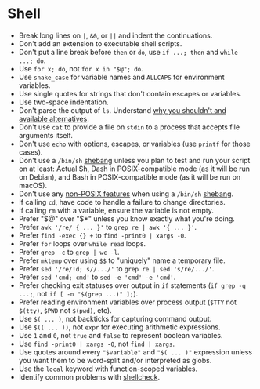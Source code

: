 # Shell

- Break long lines on `|`, `&&`, or `||` and indent the continuations.
- Don't add an extension to executable shell scripts.
- Don't put a line break before `then` or `do`, use `if ...; then` and `while
  ...; do`.
- Use `for x; do`, not `for x in "$@"; do`.
- Use `snake_case` for variable names and `ALLCAPS` for environment variables.
- Use single quotes for strings that don't contain escapes or variables.
- Use two-space indentation.
- Don't parse the output of `ls`. Understand [why you shouldn't and available
  alternatives].
- Don't use `cat` to provide a file on `stdin` to a process that accepts file
  arguments itself.
- Don't use `echo` with options, escapes, or variables (use `printf` for those
  cases).
- Don't use a `/bin/sh` [shebang] unless you plan to test and run your script on
  at least: Actual Sh, Dash in POSIX-compatible mode (as it will be run on
  Debian), and Bash in POSIX-compatible mode (as it will be run on macOS).
- Don't use any [non-POSIX features] when using a `/bin/sh` [shebang].
- If calling `cd`, have code to handle a failure to change directories.
- If calling `rm` with a variable, ensure the variable is not empty.
- Prefer "$@" over "$\*" unless you know exactly what you're doing.
- Prefer `awk '/re/ { ... }'` to `grep re | awk '{ ... }'`.
- Prefer `find -exec {} +` to `find -print0 | xargs -0`.
- Prefer `for` loops over `while read` loops.
- Prefer `grep -c` to `grep | wc -l`.
- Prefer `mktemp` over using `$$` to "uniquely" name a temporary file.
- Prefer `sed '/re/!d; s//.../'` to `grep re | sed 's/re/.../'`.
- Prefer `sed 'cmd; cmd'` to `sed -e 'cmd' -e 'cmd'`.
- Prefer checking exit statuses over output in `if` statements (`if grep -q
  ...;`, not `if [ -n "$(grep ...)" ];`).
- Prefer reading environment variables over process output (`$TTY` not `$(tty)`,
  `$PWD` not `$(pwd)`, etc).
- Use `$( ... )`, not backticks for capturing command output.
- Use `$(( ... ))`, not `expr` for executing arithmetic expressions.
- Use `1` and `0`, not `true` and `false` to represent boolean variables.
- Use `find -print0 | xargs -0`, not `find | xargs`.
- Use quotes around every `"$variable"` and `"$( ... )"` expression unless you
  want them to be word-split and/or interpreted as globs.
- Use the `local` keyword with function-scoped variables.
- Identify common problems with [shellcheck].

[shebang]: http://en.wikipedia.org/wiki/Shebang_(Unix)
[why you shouldn't and available alternatives]: http://mywiki.wooledge.org/ParsingLs
[non-posix features]: http://mywiki.wooledge.org/Bashism
[shellcheck]: http://www.shellcheck.net/
